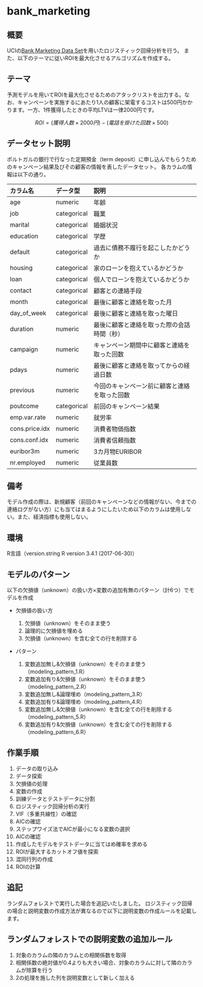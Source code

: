 # bank_marketing

## 概要
UCIの[Bank Marketing Data Set](https://archive.ics.uci.edu/ml/datasets/bank+marketing#)を用いたロジスティック回帰分析を行う。
また、以下のテーマに従いROIを最大化させるアルゴリズムを作成する。

## テーマ
予測モデルを用いてROIを最大化させるためのアタックリストを出力する。なお、キャンペーンを実施するにあたり1人の顧客に架電するコストは500円かかります。一方、1件獲得したときの平均LTVは一律2000円です。

```math
ROI = (獲得人数×2000円) - (電話を掛けた回数×500)
```

## データセット説明
ポルトガルの銀行で行なった定期預金（term deposit）に申し込んでもらうためのキャンペーン結果及びその顧客の情報を表したデータセット。
各カラムの情報は以下の通り。

|カラム名 | データ型| 説明 |
|:---|:---|:---|
|age |numeric |年齢 |
|job |categorical |職業 |
|marital |categorical |婚姻状況 |
|education |categorical |学歴 |
|default |categorical |過去に債務不履行を起こしたかどうか |
|housing |categorical |家のローンを抱えているかどうか |
|loan |categorical |個人でローンを抱えているかどうか |
|contact |categorical |顧客との連絡手段 |
|month |categorical |最後に顧客と連絡を取った月 |
|day_of_week |categorical |最後に顧客と連絡を取った曜日 |
|duration |numeric |最後に顧客と連絡を取った際の会話時間（秒） |
|campaign |numeric |キャンペーン期間中に顧客と連絡を取った回数|
|pdays |numeric |最後に顧客と連絡を取ってからの経過日数 |
|previous |numeric |今回のキャンペーン前に顧客と連絡を取った回数 |
|poutcome |categorical |前回のキャンペーン結果|
|emp.var.rate |numeric |就労率 |
|cons.price.idx |numeric |消費者物価指数 |
|cons.conf.idx |numeric |消費者信頼指数 |
|euribor3m |numeric |3カ月物EURIBOR |
|nr.employed |numeric |従業員数 |

## 備考
モデル作成の際は、新規顧客（前回のキャンペーンなどの情報がない、今までの連絡ログがない方）にも当てはまるようにしたいため以下のカラムは使用しない。また、経済指標も使用しない。

## 環境
R言語（version.string R version 3.4.1 (2017-06-30)）

## モデルのパターン
以下の欠損値（unknown）の扱い方×変数の追加有無のパターン（計6つ）でモデルを作成
- 欠損値の扱い方
  1. 欠損値（unknown）をそのまま使う
  2. 論理的に欠損値を埋める
  3. 欠損値（unknown）を含む全ての行を削除する

- パターン
  1. 変数追加無し&欠損値（unknown）をそのまま使う（modeling_pattern_1.R）
  2. 変数追加有り&欠損値（unknown）をそのまま使う（modeling_pattern_2.R）
  3. 変数追加無し&論理埋め（modeling_pattern_3.R）
  4. 変数追加有り&論理埋め（modeling_pattern_4.R）
  5. 変数追加無し&欠損値（unknown）を含む全ての行を削除する（modeling_pattern_5.R）
  6. 変数追加有り&欠損値（unknown）を含む全ての行を削除する（modeling_pattern_6.R）

## 作業手順
1. データの取り込み
2. データ探索
3. 欠損値の処理
4. 変数の作成
5. 訓練データとテストデータに分割
6. ロジスティック回帰分析の実行
7. VIF（多重共線性）の確認
8. AICの確認
9. ステップワイズ法でAICが最小になる変数の選択
10. AICの確認
11. 作成したモデルをテストデータに当てはめ確率を求める
12. ROIが最大するカットオフ値を探索
13. 混同行列の作成
14. ROIの計算

## 追記
ランダムフォレストで実行した場合を追記いたしました。
ロジスティック回帰の場合と説明変数の作成方法が異なるので以下に説明変数の作成ルールを記載します。

## ランダムフォレストでの説明変数の追加ルール
1. 対象のカラムの隣のカラムとの相関係数を取得
2. 相関係数の絶対値が0.4よりも大きい場合、対象のカラムに対して隣のカラムが除算を行う
3. 2の処理を施した列を説明変数として新しく加える

